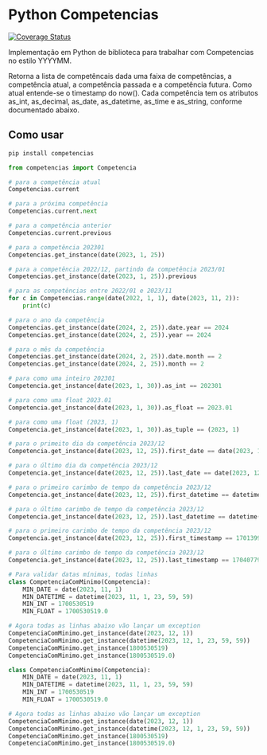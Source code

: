 # Python Competencias

[![Coverage Status](https://coveralls.io/repos/github/lais-huol/py-competencias/badge.svg?branch=main)](https://coveralls.io/github/lais-huol/py-competencias?branch=main)

Implementação em Python de biblioteca para trabalhar com Competencias no estilo YYYYMM.

Retorna a lista de competêncais dada uma faixa de competências, a competência atual, a competência passada e a competência futura. Como atual entende-se o timestamp do now(). Cada competência tem os atributos as_int, as_decimal, as_date, as_datetime, as_time e as_string, conforme documentado abaixo.

## Como usar

```bash
pip install competencias
```

```python
from competencias import Competencia

# para a competência atual
Competencias.current

# para a próxima competência
Competencias.current.next

# para a competência anterior
Competencias.current.previous

# para a competência 202301
Competencias.get_instance(date(2023, 1, 25))

# para a competência 2022/12, partindo da competência 2023/01
Competencias.get_instance(date(2023, 1, 25)).previous

# para as competências entre 2022/01 e 2023/11
for c in Competencias.range(date(2022, 1, 1), date(2023, 11, 2)):
    print(c)

# para o ano da competência
Competencias.get_instance(date(2024, 2, 25)).date.year == 2024
Competencias.get_instance(date(2024, 2, 25)).year == 2024

# para o mês da competência
Competencias.get_instance(date(2024, 2, 25)).date.month == 2
Competencias.get_instance(date(2024, 2, 25)).month == 2

# para como uma inteiro 202301
Competencia.get_instance(date(2023, 1, 30)).as_int == 202301

# para como uma float 2023.01
Competencia.get_instance(date(2023, 1, 30)).as_float == 2023.01

# para como uma float (2023, 1)
Competencia.get_instance(date(2023, 1, 30)).as_tuple == (2023, 1)

# para o primeito dia da competência 2023/12
Competencia.get_instance(date(2023, 12, 25)).first_date == date(2023, 12, 1)

# para o último dia da competência 2023/12
Competencia.get_instance(date(2023, 12, 25)).last_date == date(2023, 12, 31)

# para o primeiro carimbo de tempo da competência 2023/12
Competencia.get_instance(date(2023, 12, 25)).first_datetime == datetime(2023, 12, 1, 0, 0, 0)

# para o último carimbo de tempo da competência 2023/12
Competencia.get_instance(date(2023, 12, 25)).last_datetime == datetime(2023, 12, 31, 23, 59, 59)

# para o primeiro carimbo de tempo da competência 2023/12
Competencia.get_instance(date(2023, 12, 25)).first_timestamp == 1701399600.0

# para o último carimbo de tempo da competência 2023/12
Competencia.get_instance(date(2023, 12, 25)).last_timestamp == 1704077999.0

# Para validar datas mínimas, todas linhas
class CompetenciaComMinimo(Competencia):
    MIN_DATE = date(2023, 11, 1)
    MIN_DATETIME = datetime(2023, 11, 1, 23, 59, 59)
    MIN_INT = 1700530519
    MIN_FLOAT = 1700530519.0

# Agora todas as linhas abaixo vão lançar um exception
CompetenciaComMinimo.get_instance(date(2023, 12, 1))
CompetenciaComMinimo.get_instance(datetime(2023, 12, 1, 23, 59, 59))
CompetenciaComMinimo.get_instance(1800530519)
CompetenciaComMinimo.get_instance(1800530519.0)

class CompetenciaComMinimo(Competencia):
    MIN_DATE = date(2023, 11, 1)
    MIN_DATETIME = datetime(2023, 11, 1, 23, 59, 59)
    MIN_INT = 1700530519
    MIN_FLOAT = 1700530519.0

# Agora todas as linhas abaixo vão lançar um exception
CompetenciaComMinimo.get_instance(date(2023, 12, 1))
CompetenciaComMinimo.get_instance(datetime(2023, 12, 1, 23, 59, 59))
CompetenciaComMinimo.get_instance(1800530519)
CompetenciaComMinimo.get_instance(1800530519.0)


```
